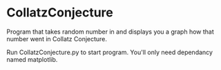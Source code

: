 # CollatzConjecture
Program that takes random number in and displays you a graph how that number went in Collatz Conjecture. 

Run CollatzConjecture.py to start program. You'll only need dependancy named matplotlib.
